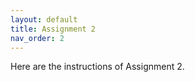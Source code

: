 ```yaml
---
layout: default
title: Assignment 2
nav_order: 2
---
```


Here are the instructions of Assignment 2.